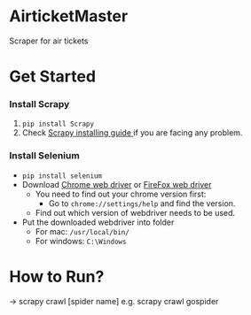 # AirticketMaster
Scraper for air tickets

# Get Started
### Install Scrapy
1. `pip install Scrapy`
2. Check [Scrapy installing guide ](https://docs.scrapy.org/en/latest/intro/install.html) if you are facing any problem.

### Install Selenium
- `pip install selenium`
- Download [Chrome web driver](https://chromedriver.chromium.org/downloads) or [FireFox web driver](https://github.com/mozilla/geckodriver/releases)
  * You need to find out your chrome version first:
    * Go to `chrome://settings/help` and find the version.
  * Find out which version of webdriver needs to be used.
- Put the downloaded webdriver into folder 
  * For mac: `/usr/local/bin/`
  * For windows: `C:\Windows`

# How to Run?
-> scrapy crawl [spider name]
e.g. scrapy crawl gospider
